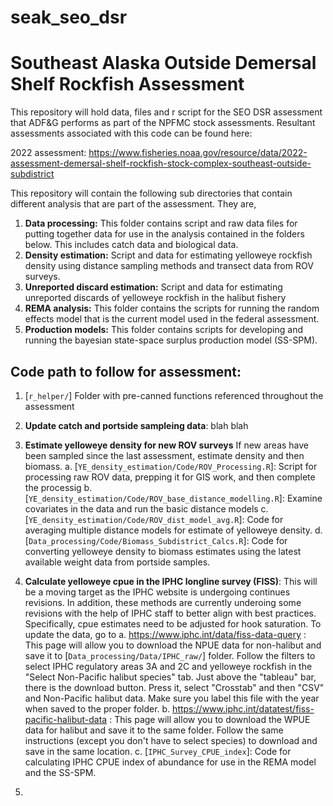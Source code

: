# seak_seo_dsr
# Southeast Alaska Outside Demersal Shelf Rockfish Assessment

This repository will hold data, files and r script for the SEO DSR assessment that ADF&G performs as part of the NPFMC stock assessments.  Resultant assessments associated with this code can be found here:

2022 assessment: https://www.fisheries.noaa.gov/resource/data/2022-assessment-demersal-shelf-rockfish-stock-complex-southeast-outside-subdistrict

This repository will contain the following sub directories that contain different analysis that are part of the assessment.  They are,

1. **Data processing:** This folder contains script and raw data files for putting together data for use in the analysis contained in the folders below.  This includes catch data and biological data.
2. **Density estimation:**  Script and data for estimating yelloweye rockfish density using distance sampling methods and transect data from ROV surveys.
3. **Unreported discard estimation:**  Script and data for estimating unreported discards of yelloweye rockfish in the halibut fishery
4. **REMA analysis:** This folder contains the scripts for running the random effects model that is the current model used in the federal assessment.
5. **Production models:** This folder contains scripts for developing and running the bayesian state-space surplus production model (SS-SPM).

## Code path to follow for assessment:

1. [`r_helper/`] Folder with pre-canned functions referenced throughout the assessment

2. **Update catch and portside sampleing data**: blah blah

3. **Estimate yelloweye density for new ROV surveys** If new areas have been sampled since the last assessment, estimate density and then biomass.
  a. [`YE_density_estimation/Code/ROV_Processing.R`]: Script for processing raw ROV data, prepping it for GIS work, and then complete the processig
  b. [`YE_density_estimation/Code/ROV_base_distance_modelling.R`]: Examine covariates in the data and run the basic distance models
  c. [`YE_density_estimation/Code/ROV_dist_model_avg.R`]: Code for averaging multiple distance models for estimate of yelloweye density.
  d. [`Data_processing/Code/Biomass_Subdistrict_Calcs.R`]: Code for converting yelloweye density to biomass estimates using the latest available weight data from portside samples. 

4. **Calculate yelloweye cpue in the IPHC longline survey (FISS)**: This will be a moving target as the IPHC website is undergoing continues revisions. In addition, these methods are currently underoing some revisions with the help of IPHC staff to better align with best practices.  Specifically, cpue estimates need to be adjusted for hook saturation.  To update the data, go to
  a. https://www.iphc.int/data/fiss-data-query : This page will allow you to download the NPUE data for non-halibut and save it to [`Data_processing/Data/IPHC_raw/`] folder. Follow the filters to select IPHC regulatory areas 3A and 2C and yelloweye rockfish in the "Select Non-Pacific halibut species" tab. Just above the "tableau" bar, there is the download button.  Press it, select "Crosstab" and then "CSV" and Non-Pacific halibut data.  Make sure you label this file with the year when saved to the proper folder.
  b. https://www.iphc.int/datatest/fiss-pacific-halibut-data : This page will allow you to download the WPUE data for halibut and save it to the same folder. Follow the same instructions (except you don't have to select species) to download and save in the same location. 
  c. [`IPHC_Survey_CPUE_index`]: Code for calculating IPHC CPUE index of abundance for use in the REMA model and the SS-SPM.  
  
5.   
